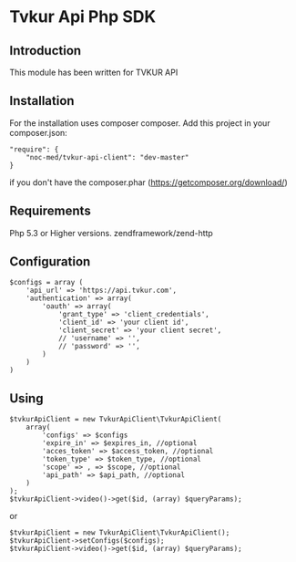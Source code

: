 Tvkur Api Php SDK
=======================
Introduction
------------
This module has been written for TVKUR API

Installation
------------

For the installation uses composer composer. Add this project in your composer.json:


    "require": {
        "noc-med/tvkur-api-client": "dev-master"
    }


if you don't have the composer.phar (https://getcomposer.org/download/)

Requirements
------------

Php 5.3 or Higher versions.
zendframework/zend-http

Configuration
-------------


    $configs = array (
        'api_url' => 'https://api.tvkur.com',
        'authentication' => array(
            'oauth' => array(
                'grant_type' => 'client_credentials',
                'client_id' => 'your client id',
                'client_secret' => 'your client secret',
                // 'username' => '',
                // 'password' => '',
            )
        )
    )


Using
-----
    $tvkurApiClient = new TvkurApiClient\TvkurApiClient(
        array(
            'configs' => $configs
            'expire_in' => $expires_in, //optional
            'acces_token' => $access_token, //optional
            'token_type' => $token_type, //optional
            'scope' => , => $scope, //optional
            'api_path' => $api_path, //optional
        )
    );
    $tvkurApiClient->video()->get($id, (array) $queryParams);


or

    $tvkurApiClient = new TvkurApiClient\TvkurApiClient();
    $tvkurApiClient->setConfigs($configs);
    $tvkurApiClient->video()->get($id, (array) $queryParams);


